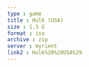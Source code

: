 ```yaml
---
type : game
title : Hulk (USA)
size : 1.3 G
format : iso
archive : zip
server : myrient
link2 : Hulk%20%28USA%29
---
```

